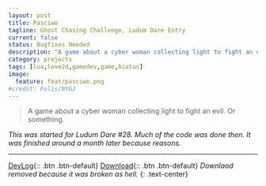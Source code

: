 ```yaml
---
layout: post
title: Pasciwo
tagline: Ghost Chasing Challenge, Ludum Dare Entry
current: false
status: Bugfixes Needed
description: "A game about a cyber woman collecting light to fight an evil. Or something."
category: projects
tags: [lua,love2d,gamedev,game,hiatus]
image:
  feature: feat/pasciwo.png
#credit: Folis/NYGJ
---
```


>A game about a cyber woman collecting light to fight an evil. Or something.

*This was started for Ludum Dare #28. Much of the code was done then. It was finished around a month later because reasons.*

---

[DevLog](http://blog.lemtzas.com/devlog/ld28/){:: .btn .btn-default}
[Download](#){:: .btn .btn-default} *Downlaod removed because it was broken as hell.*
{: .text-center}